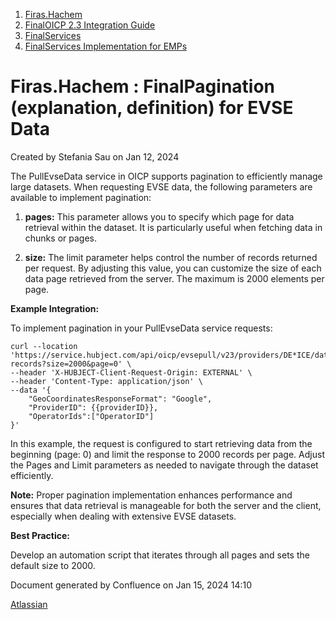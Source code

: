   1. [Firas.Hachem](index.html)
  2. [FinalOICP 2.3 Integration Guide](FinalOICP-2.3-Integration-Guide_3626500097.html)
  3. [FinalServices](FinalServices_3626500498.html)
  4. [FinalServices Implementation for EMPs](FinalServices-Implementation-for-EMPs_3626500913.html)

#  Firas.Hachem : FinalPagination (explanation, definition) for EVSE Data

Created by  Stefania Sau on Jan 12, 2024

The PullEvseData service in OICP supports pagination to efficiently manage
large datasets. When requesting EVSE data, the following parameters are
available to implement pagination:

  1.  **pages:** This parameter allows you to specify which page for data retrieval within the dataset. It is particularly useful when fetching data in chunks or pages.

  2.  **size:** The limit parameter helps control the number of records returned per request. By adjusting this value, you can customize the size of each data page retrieved from the server. The maximum is 2000 elements per page.

 **Example Integration:**

To implement pagination in your PullEvseData service requests:

    
    
    curl --location 'https://service.hubject.com/api/oicp/evsepull/v23/providers/DE*ICE/data-records?size=2000&page=0' \
    --header 'X-HUBJECT-Client-Request-Origin: EXTERNAL' \
    --header 'Content-Type: application/json' \
    --data '{     
        "GeoCoordinatesResponseFormat": "Google",
        "ProviderID": {{providerID}},
        "OperatorIds":["OperatorID"]
    }'

In this example, the request is configured to start retrieving data from the
beginning (page: 0) and limit the response to 2000 records per page. Adjust
the Pages and Limit parameters as needed to navigate through the dataset
efficiently.

 **Note:** Proper pagination implementation enhances performance and ensures
that data retrieval is manageable for both the server and the client,
especially when dealing with extensive EVSE datasets.

 **Best Practice:**

Develop an automation script that iterates through all pages and sets the
default size to 2000.

Document generated by Confluence on Jan 15, 2024 14:10

[Atlassian](http://www.atlassian.com/)

